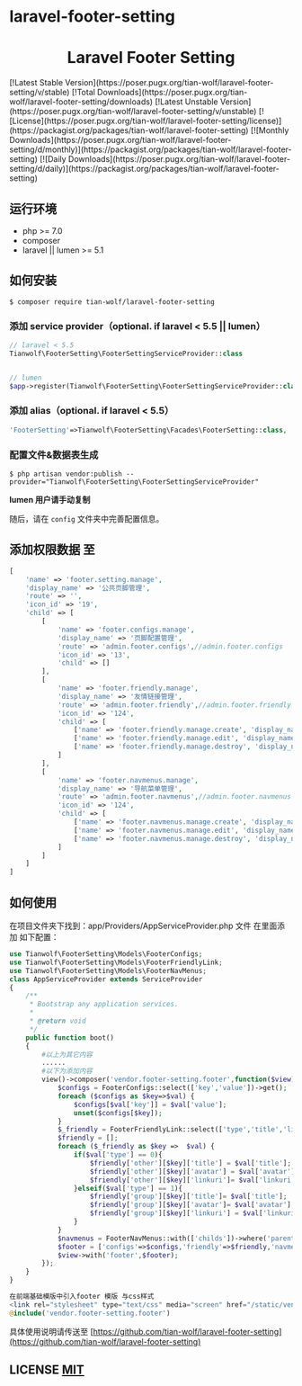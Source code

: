 # laravel-footer-setting

<h1 align="center">Laravel Footer Setting</h1>

<p align="center"></p>
[!Latest Stable Version](https://poser.pugx.org/tian-wolf/laravel-footer-setting/v/stable)
[!Total Downloads](https://poser.pugx.org/tian-wolf/laravel-footer-setting/downloads)
[!Latest Unstable Version](https://poser.pugx.org/tian-wolf/laravel-footer-setting/v/unstable)
[![License](https://poser.pugx.org/tian-wolf/laravel-footer-setting/license)](https://packagist.org/packages/tian-wolf/laravel-footer-setting)
[![Monthly Downloads](https://poser.pugx.org/tian-wolf/laravel-footer-setting/d/monthly)](https://packagist.org/packages/tian-wolf/laravel-footer-setting)
[![Daily Downloads](https://poser.pugx.org/tian-wolf/laravel-footer-setting/d/daily)](https://packagist.org/packages/tian-wolf/laravel-footer-setting)


## 运行环境

- php >= 7.0
- composer
- laravel || lumen >= 5.1

## 如何安装

```Shell
$ composer require tian-wolf/laravel-footer-setting
```

### 添加 service provider（optional. if laravel < 5.5 || lumen）

```PHP
// laravel < 5.5
Tianwolf\FooterSetting\FooterSettingServiceProvider::class


// lumen
$app->register(Tianwolf\FooterSetting\FooterSettingServiceProvider::class);
```

### 添加 alias（optional. if laravel < 5.5）

```PHP
'FooterSetting'=>Tianwolf\FooterSetting\Facades\FooterSetting::class,
```

### 配置文件&数据表生成

```Shell
$ php artisan vendor:publish --provider="Tianwolf\FooterSetting\FooterSettingServiceProvider" 
```

**lumen 用户请手动复制**

随后，请在 `config` 文件夹中完善配置信息。

## 添加权限数据 至

```PHP
[
    'name' => 'footer.setting.manage',
    'display_name' => '公共页脚管理',
    'route' => '',
    'icon_id' => '19',
    'child' => [
        [
            'name' => 'footer.configs.manage',
            'display_name' => '页脚配置管理',
            'route' => 'admin.footer.configs',//admin.footer.configs
            'icon_id' => '13',
            'child' => []
        ],
        [
            'name' => 'footer.friendly.manage',
            'display_name' => '友情链接管理',
            'route' => 'admin.footer.friendly',//admin.footer.friendly
            'icon_id' => '124',
            'child' => [
                ['name' => 'footer.friendly.manage.create', 'display_name' => '创建友情链接', 'route' => 'admin.footer.friendly.create'],
                ['name' => 'footer.friendly.manage.edit', 'display_name' => '编辑友情链接', 'route' => 'admin.footer.friendly.edit'],
                ['name' => 'footer.friendly.manage.destroy', 'display_name' => '删除友情链接', 'route' => 'admin.footer.friendly.destroy'],
            ]
        ],
        [
            'name' => 'footer.navmenus.manage',
            'display_name' => '导航菜单管理',
            'route' => 'admin.footer.navmenus',//admin.footer.navmenus
            'icon_id' => '124',
            'child' => [
                ['name' => 'footer.navmenus.manage.create', 'display_name' => '创建导航菜单', 'route' => 'admin.footer.navmenus.create'],
                ['name' => 'footer.navmenus.manage.edit', 'display_name' => '编辑导航菜单', 'route' => 'admin.footer.navmenus.edit'],
                ['name' => 'footer.navmenus.manage.destroy', 'display_name' => '删除导航菜单', 'route' => 'admin.footer.navmenus.destroy'],
            ]
        ]
    ]
]
```
## 如何使用
在项目文件夹下找到：app/Providers/AppServiceProvider.php 文件 在里面添加 如下配置：
```PHP
use Tianwolf\FooterSetting\Models\FooterConfigs;
use Tianwolf\FooterSetting\Models\FooterFriendlyLink;
use Tianwolf\FooterSetting\Models\FooterNavMenus;
class AppServiceProvider extends ServiceProvider
{
    /**
     * Bootstrap any application services.
     *
     * @return void
     */
    public function boot()
    {
        #以上为其它内容
        ......
        #以下为添加内容
        view()->composer('vendor.footer-setting.footer',function($view){
            $configs = FooterConfigs::select(['key','value'])->get();
            foreach ($configs as $key=>$val) {
                $configs[$val['key']] = $val['value'];
                unset($configs[$key]);
            }
            $_friendly = FooterFriendlyLink::select(['type','title','linkuri','avatar'])->orderBy('sortnum','ASC')->get();
            $friendly = [];
            foreach ($_friendly as $key =>  $val) {
                if($val['type'] == 0){
                    $friendly['other'][$key]['title'] = $val['title'];
                    $friendly['other'][$key]['avatar'] = $val['avatar'];
                    $friendly['other'][$key]['linkuri']= $val['linkuri'];
                }elseif($val['type'] == 1){
                    $friendly['group'][$key]['title']= $val['title'];
                    $friendly['group'][$key]['avatar']= $val['avatar'];
                    $friendly['group'][$key]['linkuri'] = $val['linkuri'];
                }
            }
            $navmenus = FooterNavMenus::with(['childs'])->where('parent_id',0)->get();
            $footer = ['configs'=>$configs,'friendly'=>$friendly,'navmenus'=>$navmenus];
            $view->with('footer',$footer);
        });
    }
}

在前端基础模版中引入footer 模版 与css样式
<link rel="stylesheet" type="text/css" media="screen" href="/static/vendor/footer.css" />
@include('vendor.footer-setting.footer')
```

具体使用说明请传送至 [https://github.com/tian-wolf/laravel-footer-setting](https://github.com/tian-wolf/laravel-footer-setting)

## LICENSE [MIT](https://github.com/tian-wolf/laravel-footer-setting/blob/master/LICENSE)
